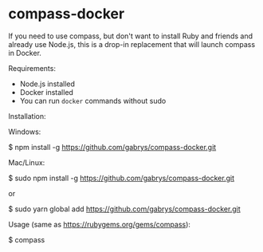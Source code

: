# compass-docker

If you need to use compass, but don't want to install Ruby and friends
and already use Node.js, this is a drop-in replacement that will launch
compass in Docker.

Requirements:

* Node.js installed
* Docker installed
* You can run `docker` commands without sudo

Installation:

Windows:

$ npm install -g https://github.com/gabrys/compass-docker.git


Mac/Linux:

$ sudo npm install -g https://github.com/gabrys/compass-docker.git

or

$ sudo yarn global add https://github.com/gabrys/compass-docker.git

Usage (same as https://rubygems.org/gems/compass):

$ compass
